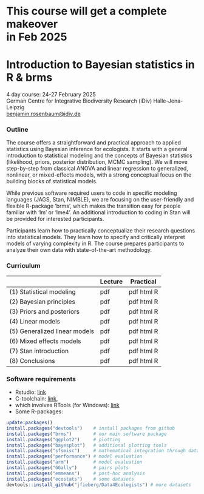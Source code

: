 # This course will get a complete makeover <br> in Feb 2025

# Introduction to Bayesian statistics in R & brms

4 day course: 24-27 February 2025  
German Centre for Integrative Biodiversity Research (iDiv) Halle-Jena-Leipzig  
benjamin.rosenbaum@idiv.de  

### Outline

The course offers a straightforward and practical approach to applied statistics using Bayesian inference for ecologists. It starts with a general introduction to statistical modeling and the concepts of Bayesian statistics (likelihood, priors, posterior distribution, MCMC sampling). We will move step-by-step from classical ANOVA and linear regression to generalized, nonlinear, or mixed-effects models, with a strong conceptual focus on the building blocks of statistical models.

While previous software required users to code in specific modeling languages (JAGS, Stan, NIMBLE), we are focusing on the user-friendly and flexible R-package ‘brms’, which makes the transition easy for people familiar with ‘lm’ or ‘lme4’. An additional introduction to coding in Stan will be provided for interested participants.

Participants learn how to practically conceptualize their research questions into statistical models. They learn how to specify and critically interpret models of varying complexity in R. The course prepares participants to analyze their own data with state-of-the-art methodology.

### Curriculum

|   | Lecture | Practical |
| ------------- | ------------- | ------------- |
| (1) Statistical modeling  | pdf  | pdf html R  |
| (2) Bayesian principles | pdf  | pdf html R  |
| (3) Priors and posteriors  | pdf  | pdf html R  |
| (4) Linear models  | pdf  | pdf html R  |
| (5) Generalized linear models  | pdf  | pdf html R  |
| (6) Mixed effects models  | pdf  | pdf html R  |
| (7) Stan introduction  | pdf  | pdf html R  |
| (8) Conclusions  | pdf  | pdf html R  |

### Software requirements

- Rstudio: [link](https://posit.co/download/rstudio-desktop/)
- C-toolchain: [link](https://github.com/stan-dev/rstan/wiki/RStan-Getting-Started#configuring-c-toolchain),
- which involves RTools (for Windows): [link](https://cran.r-project.org/bin/windows/Rtools/)
- Some R-packages:

```r
update.packages()
install.packages("devtools")    # install packages from github
install.packages("brms")        # our main software package
install.packages("ggplot2")     # plotting
install.packages("bayesplot")   # additional plotting tools
install.packages("sfsmisc")     # mathematical integration through data points
install.packages("performance") # model evaluation
install.packages("arm")         # model evaluation
install.packages("GGally")      # pairs plots
install.packages("emmeans")     # post-hoc analysis
install.packages("ecostats")    # some datasets
devtools::install_github("jfieberg/Data4Ecologists") # more datasets
```
